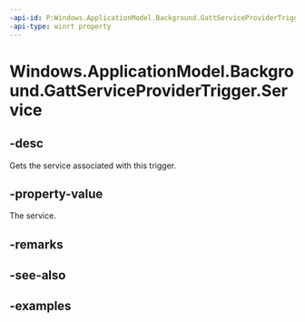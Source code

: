 ```yaml
---
-api-id: P:Windows.ApplicationModel.Background.GattServiceProviderTrigger.Service
-api-type: winrt property
---
```


<!-- Property syntax.
public GattLocalService Service { get; }
-->

# Windows.ApplicationModel.Background.GattServiceProviderTrigger.Service

## -desc
Gets the service associated with this trigger.

## -property-value
The service.

## -remarks

## -see-also

## -examples
